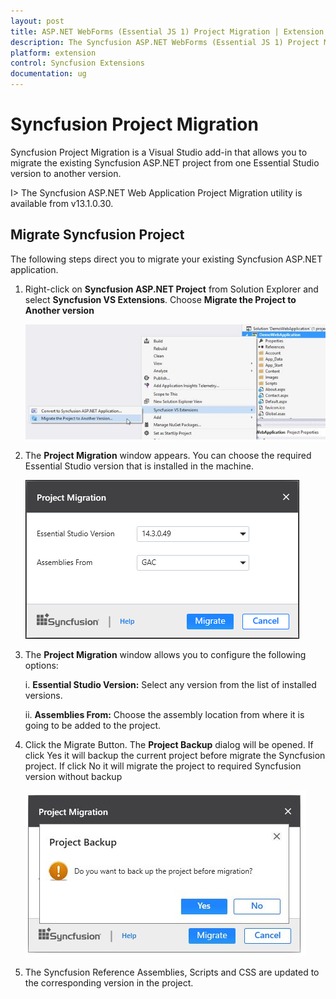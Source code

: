 ```yaml
---
layout: post
title: ASP.NET WebForms (Essential JS 1) Project Migration | Extension | Syncfusion
description: The Syncfusion ASP.NET WebForms (Essential JS 1) Project Migration is a Visual Studio add-in that allows you to migrate the existing Syncfusion ASP.NET WebForms (Essential JS 1) project from one Essential Studio version to another version
platform: extension
control: Syncfusion Extensions
documentation: ug
---
```


# Syncfusion Project Migration

Syncfusion Project Migration is a Visual Studio add-in that allows you to migrate the existing Syncfusion ASP.NET project from one Essential Studio version to another version.

I> The Syncfusion ASP.NET Web Application Project Migration utility is available from v13.1.0.30. 

## Migrate Syncfusion Project 

The following steps direct you to migrate your existing Syncfusion ASP.NET application. 

1. Right-click on **Syncfusion ASP.NET Project** from Solution Explorer and select **Syncfusion VS Extensions**. Choose **Migrate the Project to Another version**

   ![](Project-Migration_images/Project-Migration_img1.jpeg)

2. The **Project Migration** window appears. You can choose the required Essential Studio version that is installed in the machine. 

   ![](Project-Migration_images/Project-Migration_img2.jpeg)

3. The **Project Migration** window allows you to configure the following options:

   i. **Essential Studio Version:** Select any version from the list of installed versions.
   
   ii. **Assemblies From:** Choose the assembly location from where it is going to be added to the project.
   
4. Click the Migrate Button. The **Project Backup** dialog will be opened. If click Yes it will backup the current project before migrate the Syncfusion project. If click No it will migrate the project to required Syncfusion version without backup
   
   ![](Project-Migration_images/Project-Migration_img3.jpeg)
   
   
5. The Syncfusion Reference Assemblies, Scripts and CSS are updated to the corresponding version in the project.

